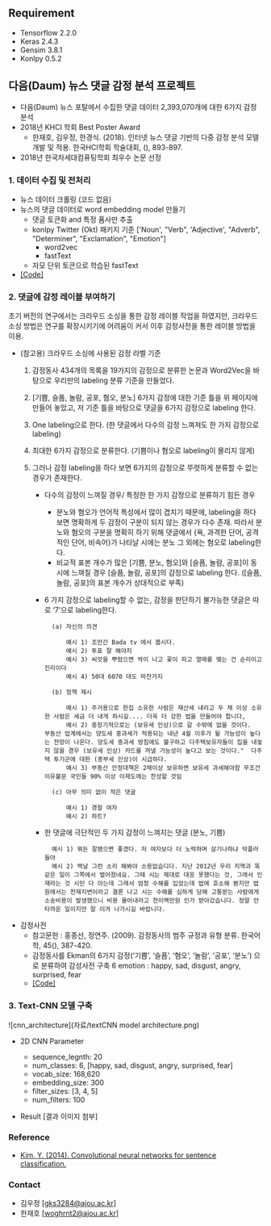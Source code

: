 ## Requirement
- Tensorflow 2.2.0
- Keras 2.4.3
- Gensim 3.8.1
- Konlpy 0.5.2

## 다음(Daum) 뉴스 댓글 감정 분석 프로젝트

- 다음(Daum) 뉴스 포탈에서 수집한 댓글 데이터 2,393,070개에 대한 6가지 감정 분석
- 2018년 KHCI 학회 Best Poster Award
	- 한재호, 김우정, 한경식. (2018). 인터넷 뉴스 댓글 기반의 다중 감정 분석 모델 개발 및 적용. 한국HCI학회 학술대회, (), 893-897.
- 2018년 한국차세대컴퓨팅학회 최우수 논문 선정


### 1. 데이터 수집 및 전처리
- 뉴스 데이터 크롤링 (코드 없음)
- 뉴스의 댓글 데이터로 word embedding model 만들기 
	- 댓글 토큰화 and 특정 품사만 추출 
	- konlpy Twitter (Okt) 패키지 기준 ['Noun', "Verb", 'Adjective', "Adverb", "Determiner", "Exclamation", "Emotion"]
		- word2vec
		- fastText
	- 자모 단위 토큰으로 학습된 fastText
- [[Code]](https://github.com/woodongk/Daum-News-Comments_Sentiment_Analysis/blob/master/01.%20Word%20Embedding.ipynb)

### 2. 댓글에 감정 레이블 부여하기 

초기 버전의 연구에서는 크라우드 소싱을 통한 감정 레이블 작업을 하였지만, 크라우드소싱 방법은 연구를 확장시키기에 어려움이 커서 이후 감정사전을 통한 레이블 방법을 이용.

- (참고용) 크라우드 소싱에 사용된 감정 라벨 기준   
    1.	감정동사 434개의 목록을 19가지의 감정으로 분류한 논문과 Word2Vec을 바탕으로 우리만의 labeling 분류 기준을 만들었다.
    2.	[기쁨, 슬픔, 놀람, 공포, 혐오, 분노] 6가지 감정에 대한 기준 틀을 위 페이지에 만들어 놓았고, 저 기준 틀을 바탕으로 댓글을 6가지 감정으로 labeling 한다.
    3.	One labeling으로 한다. (한 댓글에서 다수의 감정 느껴져도 한 가지 감정으로 labeling)
    4.	최대한 6가지 감정으로 분류한다. (기쁨이나 혐오로 labeling이 몰리지 않게)
    5.	그러나 감정 labeling을 하다 보면 6가지의 감정으로 뚜렷하게 분류할 수 없는 경우가 존재한다.
    
        - 다수의 감정이 느껴질 경우/ 특정한 한 가지 감정으로 분류하기 힘든 경우
          	- 분노와 혐오가 언어적 특성에서 많이 겹치기 때문에, labeling을 하다 보면 명확하게 두 감정이 구분이 되지 않는 경우가 다수 존재. 따라서 분노와 혐오의 구분을 명확히 하기 위해 댓글에서 {욕, 과격한 단어, 공격적인 단어, 비속어}가 나타날 시에는 분노 그 외에는 혐오로 labeling한다.
            - 비교적 표본 개수가 많은 [기쁨, 분노, 혐오]와 [슬픔, 놀람, 공포]이 동시에 느껴질 경우 [슬픔, 놀람, 공포]의 감정으로 labeling 한다. ([슬픔, 놀람, 공포]의 표본 개수가 상대적으로 부족)   
        - 6 가지 감정으로 labeling할 수 없는, 감정을 판단하기 불가능한 댓글은 따로 ‘7’으로 labeling한다. 
			
				(a) 자신의 의견 
	
					예시 1) 조만간 Bada tv 에서 봅시다. 
					예시 2) 투표 잘 해야지
					예시 3) 씨앗을 뿌렸으면 싹이 나고 꽃이 피고 열매를 맺는 건 순리이고 진리이다
					예시 4) 50대 6070 대도 마찬가지
	
	            (b) 정책 제시
	
					예시 1) 주거용으로 한집 소유한 사람은 재산세 내리고 두 채 이상 소유한 사람은 세금 더 내게 하시길.... 더욱 더 강한 법을 만들어야 합니다, 
					예시 2) 중장기적으로는 (보유세 인상)으로 갈 수밖에 없을 것이다.   부동산 업계에서는 양도세 중과세가 적용되는 내년 4월 이후가 될 가능성이 높다는 전망이 나온다. 양도세 중과세 방침에도 불구하고 다주택보유자들이 집을 내놓지 않을 경우 (보유세 인상) 카드를 꺼낼 가능성이 높다고 보는 것이다."  다주택 투기군에 대한 (종부세 인상)이 시급하다.
					예시 3) 부동산 안정대책은 2채이상 보유하면 보유세 과세해야함 무조건 이유불문 국민들 90% 이상 이제도에는 찬성할 것임 

	            (c) 아무 의미 없이 적은 댓글 

					예시 1) 경찰 여자
					예시 2) 하트?
        - 한 댓글에 극단적인 두 가지 감정이 느껴지는 댓글 (분노, 기쁨)
            
				예시 1) 뭐든 잘됐으면 좋겠다. 저 여자보다 더 노력하며 살기나하냐 악플러들아 
				예시 2) 백날 그런 소리 해봐야 소용없습디다. 지난 2012년 우리 지역과 똑같은 일이 그쪽에서 벌어졌네요. 그때 시는 제대로 대응 못했다는 것, 그래서 인재라는 것 시민 다 아는데 그래서 엄청 수해를 입었는데 법에 호소해 봤지만 법원에서는 천재지변이라고 결론 나고 시는 수해를 심하게 당해 고통받는 사람에게 소송비용이 발생했으니 비용 물어내라고 천이백만원 인가 받아갔습니다. 정말 안타까운 일이지만 잘 이겨 나가시길 바랍니다.

- 감정사전
    - 참고문헌 : 홍종선, 정연주. (2009). 감정동사의 범주 규정과 유형 분류. 한국어학, 45(), 387-420.
    - 감정동사를 Ekman의 6가지 감정(‘기쁨’, ‘슬픔’, ‘혐오’, ’놀람’, ‘공포’, ‘분노’) 으로 분류하여 감성사전 구축
    6 emotion : happy, sad, disgust, angry, surprised, fear
    - [[Code]](https://github.com/woodongk/Daum-News-Comments_Sentiment_Analysis/blob/master/02.%20Labeling%20Emotions%20on%20Comments.ipynb)

### 3. Text-CNN 모델 구축
![cnn_architecture](자료/textCNN model architecture.png)

- 2D CNN Parameter
	- sequence_legnth: 20
	- num_classes: 6, [happy, sad, disgust, angry, surprised, fear]
	- vocab_size: 168,620
	- embedding_size: 300
	- filter_sizes: [3, 4, 5]
	- num_filters: 100

- Result
[결과 이미지 첨부]

### Reference
- [Kim, Y. (2014). Convolutional neural networks for sentence classification.](https://arxiv.org/abs/1408.5882)

### Contact
- 김우정 [gks3284@ajou.ac.kr]
- 한재호 [woghrnt2@ajou.ac.kr]
